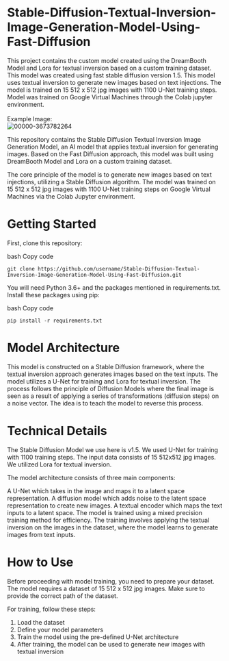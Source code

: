 # Stable-Diffusion-Textual-Inversion-Image-Generation-Model-Using-Fast-Diffusion
This project contains the custom model created using the DreamBooth Model and Lora for textual inversion based on a custom training dataset. This model was created using fast stable diffusion version 1.5. This model uses textual inversion to generate new images based on text injections. The model is trained on 15 512 x 512 jpg images with 1100 U-Net training steps. Model was trained on Google Virtual Machines through the Colab jupyter environment.
<br/><br/>Example Image:<br/>
![00000-3673782264](https://user-images.githubusercontent.com/127776575/229376096-2b8eb215-4887-4154-b750-562312358c41.png)

This repository contains the Stable Diffusion Textual Inversion Image Generation Model, an AI model that applies textual inversion for generating images. Based on the Fast Diffusion approach, this model was built using DreamBooth Model and Lora on a custom training dataset.

The core principle of the model is to generate new images based on text injections, utilizing a Stable Diffusion algorithm. The model was trained on 15 512 x 512 jpg images with 1100 U-Net training steps on Google Virtual Machines via the Colab Jupyter environment.

# Getting Started
First, clone this repository:

bash
Copy code
```
git clone https://github.com/username/Stable-Diffusion-Textual-Inversion-Image-Generation-Model-Using-Fast-Diffusion.git
```

You will need Python 3.6+ and the packages mentioned in requirements.txt. Install these packages using pip:

bash
Copy code

```
pip install -r requirements.txt
```

# Model Architecture
This model is constructed on a Stable Diffusion framework, where the textual inversion approach generates images based on the text inputs. The model utilizes a U-Net for training and Lora for textual inversion. The process follows the principle of Diffusion Models where the final image is seen as a result of applying a series of transformations (diffusion steps) on a noise vector. The idea is to teach the model to reverse this process.

# Technical Details
The Stable Diffusion Model we use here is v1.5. We used U-Net for training with 1100 training steps. The input data consists of 15 512x512 jpg images. We utilized Lora for textual inversion.

The model architecture consists of three main components:

A U-Net which takes in the image and maps it to a latent space representation.
A diffusion model which adds noise to the latent space representation to create new images.
A textual encoder which maps the text inputs to a latent space.
The model is trained using a mixed precision training method for efficiency. The training involves applying the textual inversion on the images in the dataset, where the model learns to generate images from text inputs.

# How to Use
Before proceeding with model training, you need to prepare your dataset. The model requires a dataset of 15 512 x 512 jpg images. Make sure to provide the correct path of the dataset.

For training, follow these steps:

1. Load the dataset
2. Define your model parameters
3. Train the model using the pre-defined U-Net architecture
4. After training, the model can be used to generate new images with textual inversion
